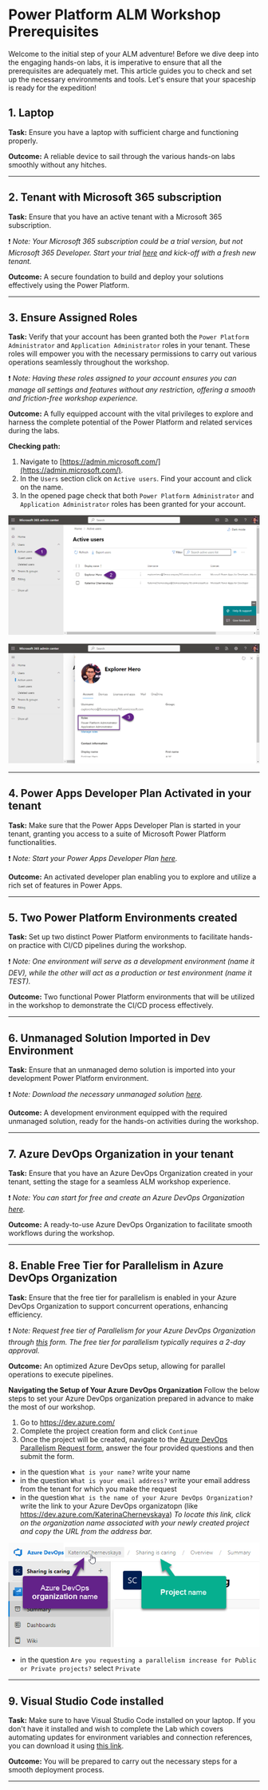 # Power Platform ALM Workshop Prerequisites

Welcome to the initial step of your ALM adventure! Before we dive deep into the engaging hands-on labs, it is imperative to ensure that all the prerequisites are adequately met. This article guides you to check and set up the necessary environments and tools. Let's ensure that your spaceship is ready for the expedition!

## 1. Laptop
**Task:** Ensure you have a laptop with sufficient charge and functioning properly.

**Outcome:** A reliable device to sail through the various hands-on labs smoothly without any hitches.

***


## 2. Tenant with Microsoft 365 subscription
**Task:** Ensure that you have an active tenant with a Microsoft 365 subscription.

:exclamation: _Note:
Your Microsoft 365 subscription could be a trial version, but not Microsoft 365 Developer. Start your trial [here](https://signup.microsoft.com/get-started/signup?products=91dcd8b1-3b1b-444d-9cdb-0bc0da3eb40d&mproducts=CFQ7TTC0LH18:0002&fmproducts=CFQ7TTC0LH18:0002&culture=en-us&country=us&ali=1) and kick-off with a fresh new tenant._

**Outcome:** A secure foundation to build and deploy your solutions effectively using the Power Platform.

***


## 3. Ensure Assigned Roles
**Task:** Verify that your account has been granted both the `Power Platform Administrator` and `Application Administrator` roles in your tenant. These roles will empower you with the necessary permissions to carry out various operations seamlessly throughout the workshop.

:exclamation: _Note:
Having these roles assigned to your account ensures you can manage all settings and features without any restriction, offering a smooth and friction-free workshop experience._

**Outcome:** A fully equipped account with the vital privileges to explore and harness the complete potential of the Power Platform and related services during the labs.

**Checking path:**
1. Navigate to [https://admin.microsoft.com/](https://admin.microsoft.com/).
2. In the `Users` section click on `Active users`. Find your account and click on the name.
3. In the opened page check that both `Power Platform Administrator` and `Application Administrator` roles has been granted for your account.

![image.png](./assets/prerequisites-1.png)

![image.png](./assets/prerequisites-2.png)

***


## 4. Power Apps Developer Plan Activated in your tenant
**Task:** Make sure that the Power Apps Developer Plan is started in your tenant, granting you access to a suite of Microsoft Power Platform functionalities.

:exclamation: _Note:
Start your Power Apps Developer Plan [here](https://powerapps.microsoft.com/en-us/developerplan/)._

**Outcome:** An activated developer plan enabling you to explore and utilize a rich set of features in Power Apps.

***

## 5. Two Power Platform Environments created
**Task:** Set up two distinct Power Platform environments to facilitate hands-on practice with CI/CD pipelines during the workshop.

:exclamation: _Note:
One environment will serve as a development environment (name it DEV), while the other will act as a production or test environment (name it TEST)._

**Outcome:** Two functional Power Platform environments that will be utilized in the workshop to demonstrate the CI/CD process effectively.

***

## 6. Unmanaged Solution Imported in Dev Environment
**Task:** Ensure that an unmanaged demo solution is imported into your development Power Platform environment.

:exclamation: _Note:
Download the necessary unmanaged solution [here](./solution/GalacticGuide_1_0_0_3.zip)._

**Outcome:** A development environment equipped with the required unmanaged solution, ready for the hands-on activities during the workshop.

***

## 7. Azure DevOps Organization in your tenant
**Task:** Ensure that you have an Azure DevOps Organization created in your tenant, setting the stage for a seamless ALM workshop experience.

:exclamation: _Note:
You can start for free and create an Azure DevOps Organization [here](https://dev.azure.com/)._

**Outcome:** A ready-to-use Azure DevOps Organization to facilitate smooth workflows during the workshop.

***


## 8. Enable Free Tier for Parallelism in Azure DevOps Organization
**Task:** Ensure that the free tier for parallelism is enabled in your Azure DevOps Organization to support concurrent operations, enhancing efficiency.

:exclamation: _Note:
Request free tier of Parallelism for your Azure DevOps Organization through [this](https://forms.office.com/pages/responsepage.aspx?id=v4j5cvGGr0GRqy180BHbR63mUWPlq7NEsFZhkyH8jChUMlM3QzdDMFZOMkVBWU5BWFM3SDI2QlRBSC4u) form. The free tier for parallelism typically requires a 2-day approval._

**Outcome:** An optimized Azure DevOps setup, allowing for parallel operations to execute pipelines.

**Navigating the Setup of Your Azure DevOps Organization**
Follow the below steps to set your Azure DevOps organization prepared in advance to make the most of our workshop.

1. Go to https://dev.azure.com/
2. Complete the project creation form and click `Continue`
3. Once the project will be created, navigate to the [Azure DevOps Parallelism Request form](https://forms.office.com/pages/responsepage.aspx?id=v4j5cvGGr0GRqy180BHbR63mUWPlq7NEsFZhkyH8jChUMlM3QzdDMFZOMkVBWU5BWFM3SDI2QlRBSC4u), answer the four provided questions and then submit the form.
- in the question `What is your name?` write your name
- in the question `What is your email address?` write your email address from the tenant for which you make the request
- in the question `What is the name of your Azure DevOps Organization?` write the link to your Azure DevOps organizatopn (like https://dev.azure.com/KaterinaChernevskaya)
_To locate this link, click on the organization name associated with your newly created project and copy the URL from the address bar._

![AzureDevOpsProject](./assets/prerequisites-3.png)
- in the question `Are you requesting a parallelism increase for Public or Private projects?` select `Private`

***


## 9. Visual Studio Code installed
**Task:** Make sure to have Visual Studio Code installed on your laptop. If you don't have it installed and wish to complete the Lab which covers automating updates for environment variables and connection references, you can download it using [this link](https://code.visualstudio.com/).

**Outcome:** You will be prepared to carry out the necessary steps for a smooth deployment process.

***












